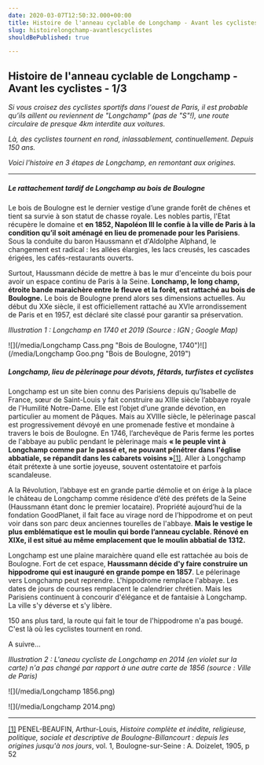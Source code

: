 ```yaml
---
date: 2020-03-07T12:50:32.000+00:00
title: Histoire de l'anneau cyclable de Longchamp - Avant les cyclistes- 1/3
slug: histoirelongchamp-avantlescyclistes
shouldBePublished: true

---
```

## Histoire de l'anneau cyclable de Longchamp - Avant les cyclistes - 1/3

_Si vous croisez des cyclistes sportifs dans l'ouest de Paris, il est probable qu’ils aillent ou reviennent de "Longchamp" (pas de "S"!), une route circulaire de presque 4km interdite aux voitures._

_Là, des cyclistes tournent en rond, inlassablement, continuellement. Depuis 150 ans._

_Voici l'histoire en 3 étapes de Longchamp, en remontant aux origines._

***

##### Le rattachement tardif de Longchamp au bois de Boulogne

Le bois de Boulogne est le dernier vestige d’une grande forêt de chênes et tient sa survie à son statut de chasse royale. Les nobles partis, l'Etat récupère le domaine et **en 1852, Napoléon III le confie à la ville de Paris à la condition qu’il soit aménagé en lieu de promenade pour les Parisiens**. Sous la conduite du baron Haussmann et d'Aldolphe Alphand, le changement est radical : les allées élargies, les lacs creusés, les cascades érigées, les cafés-restaurants ouverts.

Surtout, Haussmann décide de mettre à bas le mur d'enceinte du bois pour avoir un espace continu de Paris à la Seine. **Lonchamp, le long champ, étroite bande maraichère entre le fleuve et la forêt, est rattaché au bois de Boulogne.** Le bois de Boulogne prend alors ses dimensions actuelles. Au début du XXe siècle, il est officiellement rattaché au XVIe arrondissement de Paris et en 1957, est déclaré site classé pour garantir sa préservation.

_Illustration 1 : Longchamp en 1740 et 2019 (Source : IGN ; Google Map)_

![](/media/Longchamp Cass.png "Bois de Boulogne, 1740")![](/media/Longchamp Goo.png "Bois de Boulogne, 2019")

##### Longchamp, lieu de pèlerinage pour dévots, fêtards, turfistes et cyclistes

Longchamp est un site bien connu des Parisiens depuis qu’Isabelle de France, sœur de Saint-Louis y fait construire au XIIIe siècle l’abbaye royale de l'Humilité Notre-Dame. Elle est l’objet d’une grande dévotion, en particulier au moment de Pâques. Mais au XVIIIe siècle, le pèlerinage pascal est progressivement dévoyé en une promenade festive et mondaine à travers le bois de Boulogne. En 1746, l’archevêque de Paris ferme les portes de l'abbaye au public pendant le pèlerinage mais **« le peuple vint à Longchamp comme par le passé et, ne pouvant pénétrer dans l'église abbatiale, se répandit dans les cabarets voisins »**[\[1\]](#_ftn1). Aller à Longchamp était prétexte à une sortie joyeuse, souvent ostentatoire et parfois scandaleuse.

A la Révolution, l’abbaye est en grande partie démolie et on érige à la place le château de Longchamp comme résidence d’été des préfets de la Seine (Haussmann étant donc le premier locataire). Propriété aujourd’hui de la fondation GoodPlanet, il fait face au virage nord de l’hippodrome et on peut voir dans son parc deux anciennes tourelles de l'abbaye. **Mais le vestige le plus emblématique est le moulin qui borde l’anneau cyclable. Rénové en XIXe, il est situé au même emplacement que le moulin abbatial de 1312.**

Longchamp est une plaine maraichère quand elle est rattachée au bois de Boulogne. Fort de cet espace, **Haussmann décide d'y faire construire un hippodrome qui est inauguré en grande pompe en 1857**. Le pélerinage vers Longchamp peut reprendre. L'hippodrome remplace l'abbaye. Les dates de jours de courses remplacent le calendrier chrétien. Mais les Parisiens continuent à concourir d'élégance et de fantaisie à Longchamp. La ville s'y déverse et s'y libère.

150 ans plus tard, la route qui fait le tour de l'hippodrome n'a pas bougé. C'est là où les cyclistes tournent en rond.

A suivre...

_Illustration 2 : L'aneau cycliste de Longchamp en 2014 (en violet sur la carte) n'a pas changé par rapport à une autre carte de 1856 (source : Ville de Paris)_

![](/media/Longchamp 1856.png)

![](/media/Longchamp 2014.png)

***

[\[1\]](#_ftnref1) PENEL-BEAUFIN, Arthur-Louis, _Histoire complète et inédite, religieuse, politique, sociale et descriptive de Boulogne-Billancourt : depuis les origines jusqu'à nos jours_, vol. 1, Boulogne-sur-Seine : A. Doizelet, 1905, p 52